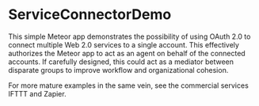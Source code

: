 ServiceConnectorDemo
====================

This simple Meteor app demonstrates the possibility of using OAuth 2.0 to
connect multiple Web 2.0 services to a single account.  This effectively
authorizes the Meteor app to act as an agent on behalf of the connected
accounts.  If carefully designed, this could act as a mediator between
disparate groups to improve workflow and organizational cohesion.

For more mature examples in the same vein, see the commercial services IFTTT
and Zapier.

